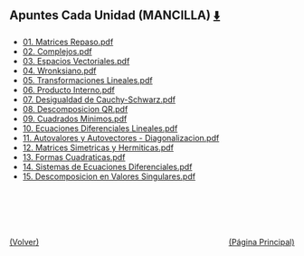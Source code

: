 
<html>
<body>
<h2>Apuntes Cada Unidad (MANCILLA) <a href="https://downgit.github.io/#/home?url=https://github.com/Apuntes-FIUBA/Apuntes-Electronica/tree/main/81 - Matemática/8102 - Algebra II/Apuntes Cada Unidad (MANCILLA)" style="font-size:20px">  ⬇️ </a></h2>
<ul>
    <li><a href="01. Matrices Repaso.pdf">01. Matrices Repaso.pdf</a></li>
    <li><a href="02. Complejos.pdf">02. Complejos.pdf</a></li>
    <li><a href="03. Espacios Vectoriales.pdf">03. Espacios Vectoriales.pdf</a></li>
    <li><a href="04. Wronksiano.pdf">04. Wronksiano.pdf</a></li>
    <li><a href="05. Transformaciones Lineales.pdf">05. Transformaciones Lineales.pdf</a></li>
    <li><a href="06. Producto Interno.pdf">06. Producto Interno.pdf</a></li>
    <li><a href="07. Desigualdad de Cauchy-Schwarz.pdf">07. Desigualdad de Cauchy-Schwarz.pdf</a></li>
    <li><a href="08. Descomposicion QR.pdf">08. Descomposicion QR.pdf</a></li>
    <li><a href="09. Cuadrados Minimos.pdf">09. Cuadrados Minimos.pdf</a></li>
    <li><a href="10. Ecuaciones Diferenciales Lineales.pdf">10. Ecuaciones Diferenciales Lineales.pdf</a></li>
    <li><a href="11. Autovalores y Autovectores - Diagonalizacion.pdf">11. Autovalores y Autovectores - Diagonalizacion.pdf</a></li>
    <li><a href="12. Matrices Simetricas y Hermiticas.pdf">12. Matrices Simetricas y Hermiticas.pdf</a></li>
    <li><a href="13. Formas Cuadraticas.pdf">13. Formas Cuadraticas.pdf</a></li>
    <li><a href="14. Sistemas de Ecuaciones Diferenciales.pdf">14. Sistemas de Ecuaciones Diferenciales.pdf</a></li>
    <li><a href="15. Descomposicion en Valores Singulares.pdf">15. Descomposicion en Valores Singulares.pdf</a></li>
</ul>
</body>
</html>




























<br><br><br><br><br><a href="/" style="float: left">(Volver)</a> <a href="/../../../../../" style="float: right">(Página Principal)</a>
